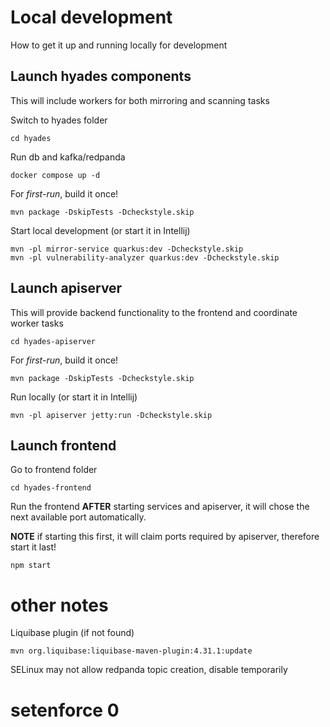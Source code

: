 # Local development
How to get it up and running locally for development

## Launch hyades components
This will include workers for both mirroring and scanning tasks

Switch to hyades folder
```
cd hyades
```

Run db and kafka/redpanda
```
docker compose up -d
```

For *first-run*, build it once!
```
mvn package -DskipTests -Dcheckstyle.skip
```

Start local development (or start it in Intellij)
```
mvn -pl mirror-service quarkus:dev -Dcheckstyle.skip
mvn -pl vulnerability-analyzer quarkus:dev -Dcheckstyle.skip
```

## Launch apiserver

This will provide backend functionality to the frontend and coordinate worker tasks
```
cd hyades-apiserver
```

For *first-run*, build it once!
```
mvn package -DskipTests -Dcheckstyle.skip
```

Run locally (or start it in Intellij)
```
mvn -pl apiserver jetty:run -Dcheckstyle.skip
```

## Launch frontend
Go to frontend folder
```
cd hyades-frontend
```

Run the frontend **AFTER** starting services and apiserver, it will chose the next available port automatically. 

**NOTE** if starting this first, it will claim ports required by apiserver, therefore start it last!
```
npm start
```

# other notes
Liquibase plugin (if not found)
```
mvn org.liquibase:liquibase-maven-plugin:4.31.1:update
```

SELinux may not allow redpanda topic creation, disable temporarily
# setenforce 0
